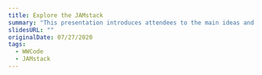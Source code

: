 ```yaml
---
title: Explore the JAMstack
summary: "This presentation introduces attendees to the main ideas and concepts that make up the JAMstack."
slidesURL: ""
originalDate: 07/27/2020
tags:
  - WWCode
  - JAMstack
---
```

